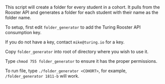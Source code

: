 This script will create a folder for every student in a cohort. It pulls from the Rooster API and generates a folder for each student with their name as the folder name.

To setup, first edit `folder_generator` to add the Turing Rooster API consumption key.

If you do not have a key, contact `mike@turing.io` for a key.

Copy `folder_generator` into root of directory where you wish to use it.

Type `chmod 755 folder_generator` to ensure it has the proper permissions.

To run file, type `./folder_generator <COHORT>`, for example, `/folder_generator 1811-b` will work.
